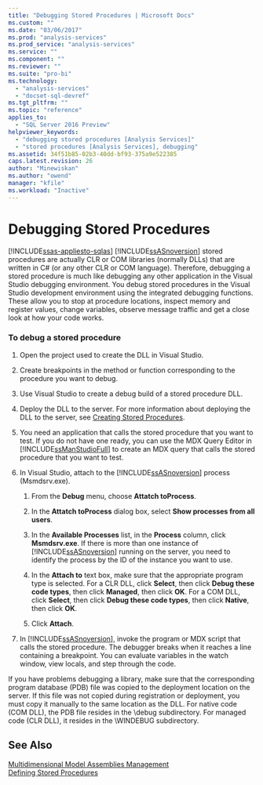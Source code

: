 ```yaml
---
title: "Debugging Stored Procedures | Microsoft Docs"
ms.custom: ""
ms.date: "03/06/2017"
ms.prod: "analysis-services"
ms.prod_service: "analysis-services"
ms.service: ""
ms.component: ""
ms.reviewer: ""
ms.suite: "pro-bi"
ms.technology: 
  - "analysis-services"
  - "docset-sql-devref"
ms.tgt_pltfrm: ""
ms.topic: "reference"
applies_to: 
  - "SQL Server 2016 Preview"
helpviewer_keywords: 
  - "debugging stored procedures [Analysis Services]"
  - "stored procedures [Analysis Services], debugging"
ms.assetid: 34f51b85-02b3-40dd-bf93-375a9e522385
caps.latest.revision: 26
author: "Minewiskan"
ms.author: "owend"
manager: "kfile"
ms.workload: "Inactive"
---
```

# Debugging Stored Procedures
[!INCLUDE[ssas-appliesto-sqlas](../../includes/ssas-appliesto-sqlas.md)]
  [!INCLUDE[ssASnoversion](../../includes/ssasnoversion-md.md)] stored procedures are actually CLR or COM libraries (normally DLLs) that are written in C# (or any other CLR or COM language). Therefore, debugging a stored procedure is much like debugging any other application in the Visual Studio debugging environment. You debug stored procedures in the Visual Studio development environment using the integrated debugging functions. These allow you to stop at procedure locations, inspect memory and register values, change variables, observe message traffic and get a close look at how your code works.  
  
### To debug a stored procedure  
  
1.  Open the project used to create the DLL in Visual Studio.  
  
2.  Create breakpoints in the method or function corresponding to the procedure you want to debug.  
  
3.  Use Visual Studio to create a debug build of a stored procedure DLL.  
  
4.  Deploy the DLL to the server. For more information about deploying the DLL to the server, see [Creating Stored Procedures](../../analysis-services/multidimensional-models-extending-olap-stored-procedures/creating-stored-procedures.md).  
  
5.  You need an application that calls the stored procedure that you want to test. If you do not have one ready, you can use the MDX Query Editor in [!INCLUDE[ssManStudioFull](../../includes/ssmanstudiofull-md.md)] to create an MDX query that calls the stored procedure that you want to test.  
  
6.  In Visual Studio, attach to the [!INCLUDE[ssASnoversion](../../includes/ssasnoversion-md.md)] process (Msmdsrv.exe).  
  
    1.  From the **Debug** menu, choose **Attatch toProcess**.  
  
    2.  In the **Attatch toProcess** dialog box, select **Show processes from all users**.  
  
    3.  In the **Available Processes** list, in the **Process** column, click **Msmdsrv.exe**. If there is more than one instance of [!INCLUDE[ssASnoversion](../../includes/ssasnoversion-md.md)] running on the server, you need to identify the process by the ID of the instance you want to use.  
  
    4.  In the **Attach to** text box, make sure that the appropriate program type is selected. For a CLR DLL, click **Select**, then click **Debug these code types**, then click **Managed**, then click **OK**. For a COM DLL, click **Select**, then click **Debug these code types**, then click **Native**, then click **OK**.  
  
    5.  Click **Attach**.  
  
7.  In [!INCLUDE[ssASnoversion](../../includes/ssasnoversion-md.md)], invoke the program or MDX script that calls the stored procedure. The debugger breaks when it reaches a line containing a breakpoint. You can evaluate variables in the watch window, view locals, and step through the code.  
  
 If you have problems debugging a library, make sure that the corresponding program database (PDB) file was copied to the deployment location on the server. If this file was not copied during registration or deployment, you must copy it manually to the same location as the DLL. For native code (COM DLL), the PDB file resides in the \debug subdirectory. For managed code (CLR DLL), it resides in the \WINDEBUG subdirectory.  
  
## See Also  
 [Multidimensional Model Assemblies Management](../../analysis-services/multidimensional-models/multidimensional-model-assemblies-management.md)   
 [Defining Stored Procedures](../../analysis-services/multidimensional-models-extending-olap-stored-procedures/defining-stored-procedures.md)  
  
  
